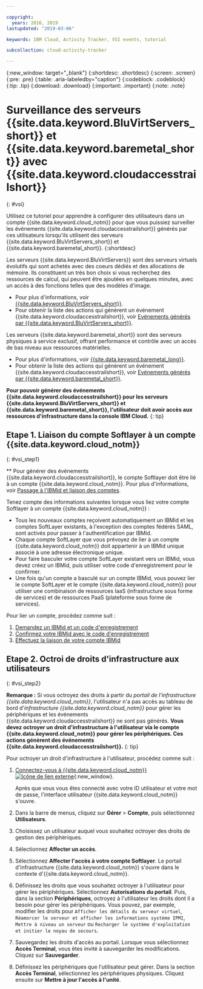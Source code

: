 ```yaml
---

copyright:
  years: 2016, 2019
lastupdated: "2019-03-06"

keywords: IBM Cloud, Activity Tracker, VSI events, tutorial

subcollection: cloud-activity-tracker

---
```


{:new_window: target="_blank"}
{:shortdesc: .shortdesc}
{:screen: .screen}
{:pre: .pre}
{:table: .aria-labeledby="caption"}
{:codeblock: .codeblock}
{:tip: .tip}
{:download: .download}
{:important: .important}
{:note: .note}


# Surveillance des serveurs {{site.data.keyword.BluVirtServers_short}} et {{site.data.keyword.baremetal_short}} avec {{site.data.keyword.cloudaccesstrailshort}}
{: #vsi}

Utilisez ce tutoriel pour apprendre à configurer des utilisateurs dans un compte {{site.data.keyword.cloud_notm}} pour que vous puissiez surveiller les événements {{site.data.keyword.cloudaccesstrailshort}} générés par ces utilisateurs lorsqu'ils utilisent des serveurs {{site.data.keyword.BluVirtServers_short}} et {{site.data.keyword.baremetal_short}}.
{:shortdesc}

Les serveurs {{site.data.keyword.BluVirtServers}} sont des serveurs virtuels évolutifs qui sont achetés avec des coeurs dédiés et des allocations de mémoire. Ils constituent un très bon choix si vous recherchez des ressources de calcul, qui peuvent être ajoutées en quelques minutes, avec un accès à des fonctions telles que des modèles d'image. 
* Pour plus d'informations, voir [{{site.data.keyword.BluVirtServers_short}}](/docs/vsi?topic=virtual-servers-about-virtual-servers#about-virtual-servers). 
* Pour obtenir la liste des actions qui génèrent un événement {{site.data.keyword.cloudaccesstrailshort}}, voir [Evénements générés par {{site.data.keyword.BluVirtServers_short}}](/docs/vsi?topic=virtual-servers-at_events#at_events).

Les serveurs {{site.data.keyword.baremetal_short}} sont des serveurs physiques à service exclusif, offrant performance et contrôle avec un accès de bas niveau aux ressources matérielles. 
* Pour plus d'informations, voir [{{site.data.keyword.baremetal_long}}](/docs/bare-metal?topic=bare-metal-about#about).
* Pour obtenir la liste des actions qui génèrent un événement {{site.data.keyword.cloudaccesstrailshort}}, voir [Evénements générés par {{site.data.keyword.baremetal_short}}](/docs/bare-metal?topic=bare-metal-at_events#at_events).

**Pour pouvoir générer des événements {{site.data.keyword.cloudaccesstrailshort}} pour les serveurs {{site.data.keyword.BluVirtServers_short}} et {{site.data.keyword.baremetal_short}}, l'utilisateur doit avoir accès aux ressources d'infrastructure dans la console IBM Cloud.**
{: tip}

## Etape 1. Liaison du compte Softlayer à un compte {{site.data.keyword.cloud_notm}}
{: #vsi_step1}

** Pour générer des événements {{site.data.keyword.cloudaccesstrailshort}}, le compte Softlayer doit être lié à un compte {{site.data.keyword.cloud_notm}}. Pour plus d'informations, voir [Passage à l'IBMid et liaison des comptes](/docs/account?topic=account-unifyingaccounts#link_accounts).

Tenez compte des informations suivantes lorsque vous liez votre compte Softlayer à un compte {{site.data.keyword.cloud_notm}} :
* Tous les nouveaux comptes reçoivent automatiquement un IBMid et les comptes SoftLayer existants, à l'exception des comptes fédérés SAML, sont activés pour passer à l'authentification par IBMid.
* Chaque compte SoftLayer que vous prévoyez de lier à un compte {{site.data.keyword.cloud_notm}} doit appartenir à un IBMid unique associé à une adresse électronique unique.
* Pour faire basculer votre compte SoftLayer existant vers un IBMid, vous devez créez un IBMid, puis utiliser votre code d'enregistrement pour le confirmer.
* Une fois qu'un compte a basculé sur un compte IBMid, vous pouvez lier le compte SoftLayer et le compte {{site.data.keyword.cloud_notm}} pour utiliser une combinaison de ressources IaaS (infrastructure sous forme de services) et de ressources PaaS (plateforme sous forme de services). 

Pour lier un compte, procédez comme suit :
1. [Demandez un IBMid et un code d'enregistrement](/docs/account?topic=account-unifyingaccounts#reqIBMidandregcode)
2. [Confirmez votre IBMid avec le code d'enregistrement](/docs/account?topic=account-unifyingaccounts#confIBMiduseregcode)
3. [Effectuez la liaison de votre compte IBMid](/docs/account?topic=account-unifyingaccounts#link_user_account)


## Etape 2. Octroi de droits d'infrastructure aux utilisateurs
{: #vsi_step2}

**Remarque :** Si vous octroyez des droits à partir du *portail de l'infrastructure {{site.data.keyword.cloud_notm}}*, l'utilisateur n'a pas accès au tableau de bord d'*infrastructure {{site.data.keyword.cloud_notm}}* pour gérer les périphériques et les événements {{site.data.keyword.cloudaccesstrailshort}} ne sont pas générés. **Vous devez octroyer un droit d'infrastructure à l'utilisateur via le compte {{site.data.keyword.cloud_notm}} pour gérer les périphériques. Ces actions génèrent des événements {{site.data.keyword.cloudaccesstrailshort}}.**
{: tip}

Pour octroyer un droit d'infrastructure à l'utilisateur, procédez comme suit :

1. [Connectez-vous à {{site.data.keyword.cloud_notm}} ![Icône de lien externe](../../icons/launch-glyph.svg "Icône de lien externe")](https://cloud.ibm.com/login){:new_window}.
    
	Après que vous vous êtes connecté avec votre ID utilisateur et votre mot de passe, l'interface utilisateur {{site.data.keyword.cloud_notm}} s'ouvre.

2. Dans la barre de menus, cliquez sur **Gérer** &gt; **Compte**, puis sélectionnez **Utilisateurs**. 

3. Choisissez un utilisateur auquel vous souhaitez octroyer des droits de gestion des périphériques.

4. Sélectionnez **Affecter un accès**.

5. Sélectionnez **Affecter l'accès à votre compte Softlayer**. Le portail d'infrastructure {{site.data.keyword.cloud_notm}} s'ouvre dans le contexte d'{{site.data.keyword.cloud_notm}}.

6. Définissez les droits que vous souhaitez octroyer à l'utilisateur pour gérer les périphériques. Sélectionnez **Autorisations du portail**. Puis, dans la section **Périphériques**, octroyez à l'utilisateur les droits dont il a besoin pour gérer les périphériques. Vous pouvez, par exemple, modifier les droits pour `Afficher les détails du serveur virtuel`, `Réamorcer le serveur et afficher les informations système IPMI`, `Mettre à niveau un serveur` ou `Recharger le système d'exploitation et initier le noyau de secours`.

7. Sauvegardez les droits d'accès au portail. Lorsque vous sélectionnez **Accès Terminal**, vous êtes invité à sauvegarder les modifications. Cliquez sur **Sauvegarder**.

8. Définissez les périphériques que l'utilisateur peut gérer. Dans la section **Accès Terminal**, sélectionnez les périphériques physiques. Cliquez ensuite sur **Mettre à jour l'accès à l'unité**.







